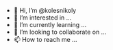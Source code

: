 - 👋 Hi, I’m @kolesnikoly
- 👀 I’m interested in ...
- 🌱 I’m currently learning ...
- 💞️ I’m looking to collaborate on ...
- 📫 How to reach me ...

<!---
kolesnikoly/kolesnikoly is a ✨ special ✨ repository because its `README.md` (this file) appears on your GitHub profile.
You can click the Preview link to take a look at your changes.
--->
